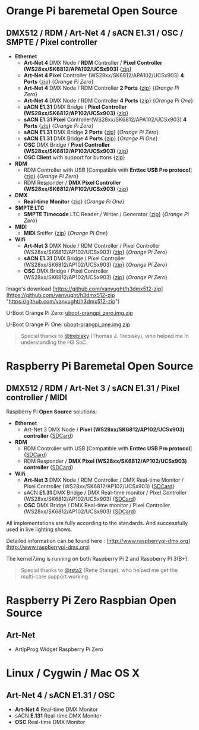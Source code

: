 # Orange Pi baremetal Open Source
## DMX512 / RDM / Art-Net 4 / sACN E1.31 / OSC / SMPTE / Pixel controller

* **Ethernet**
  * **Art-Net 4** DMX Node / **RDM** Controller / **Pixel Controller (WS28xx/SK6812/APA102/UCSx903)** {[zip](https://github.com/vanvught/h3dmx512-zip/blob/master/opi_emac_artnet_dmx.zip?raw=true)}
  * **Art-Net 4 Pixel** Controller (WS28xx/SK6812/APA102/UCSx903) **4 Ports** {[zip](https://github.com/vanvught/h3dmx512-zip/blob/master/opi_emac_artnet_pixel_multi.zip?raw=true)}  {*Orange Pi Zero*} 
  * **Art-Net 4** DMX Node / RDM Controller **2 Ports** {[zip](https://github.com/vanvught/h3dmx512-zip/blob/master/opi_emac_artnet_dmx_multi.zip?raw=true)} {*Orange Pi Zero*}
  * **Art-Net 4** DMX Node / RDM Controller **4 Ports** {[zip](https://github.com/vanvught/h3dmx512-zip/blob/master/opi_emac_artnet_dmx_multi.zip?raw=true)} {*Orange Pi One*}
  * **sACN E1.31** DMX Bridge / **Pixel Controller (WS28xx/SK6812/AP102/UCSx903)** {[zip](https://github.com/vanvught/h3dmx512-zip/blob/master/opi_emac_e131_dmx.zip?raw=true)}
  * **sACN E1.31 Pixel** Controller(WS28xx/SK6812/APA102/UCSx903) **4 Ports** {[zip](https://github.com/vanvught/h3dmx512-zip/blob/master/opi_emac_e131_pixel_multi.zip?raw=true)} {*Orange Pi Zero*}
  * **sACN E1.31** DMX Bridge **2 Ports** {[zip](https://github.com/vanvught/h3dmx512-zip/blob/master/opi_emac_e131_dmx_multi.zip?raw=true)} {*Orange Pi Zero*}
  * **sACN E1.31** DMX Bridge **4 Ports** {[zip](https://github.com/vanvught/h3dmx512-zip/blob/master/opi_emac_e131_dmx_multi.zip?raw=true)} {*Orange Pi One*}
  * **OSC** DMX Bridge / **Pixel Controller (WS28xx/SK6812/AP102/UCSx903)** {[zip](https://github.com/vanvught/h3dmx512-zip/blob/master/opi_emac_osc_dmx.zip?raw=true)}
  * **OSC Client** with support for buttons {[zip](https://github.com/vanvught/h3dmx512-zip/blob/master/opi_emac_osc_client.zip?raw=true)}
* **RDM**
  * RDM Controller with USB [Compatible with **Enttec USB Pro protocol**] {[zip](https://github.com/vanvught/h3dmx512-zip/blob/master/opi_dmx_usb_pro.zip?raw=true)}  {*Orange Pi Zero*}
  * RDM Responder / **DMX Pixel Controller (WS28xx/SK6812/AP102/UCSx903)** {[zip](https://github.com/vanvught/h3dmx512-zip/blob/master/h3_rdm_responder.zip?raw=true)}
* **DMX**
  * **Real-time Monitor** {[zip](https://github.com/vanvught/h3dmx512-zip/blob/master/opi_dmx_monitor.zip?raw=true)} {*Orange Pi One*}
* **SMPTE LTC**
  * **SMPTE Timecode** LTC Reader / Writer / Generator {[zip](https://github.com/vanvught/h3dmx512-zip/blob/master/opi_emac_ltc_smpte.zip?raw=true)}  {*Orange Pi Zero*}
* **MIDI**
  * **MIDI** Sniffer {[zip](https://github.com/vanvught/h3dmx512-zip/blob/master/opi_midi_sniffer.zip?raw=true)}  {*Orange Pi One*}
* **Wifi**
  * **Art-Net 3** DMX Node / RDM Controller / Pixel Controller (WS28xx/SK6812/AP102/UCSx903) {[zip](https://github.com/vanvught/h3dmx512-zip/blob/master/h3_wifi_artnet_dmx.zip?raw=true)} {*Orange Pi Zero*}
  * **sACN E1.31** DMX Bridge  / Pixel Controller (WS28xx/SK6812/AP102/UCSx903) {[zip](https://github.com/vanvught/h3dmx512-zip/blob/master/h3_wifi_e131_dmx.zip?raw=true)} {*Orange Pi Zero*}
  * **OSC** DMX Bridge / Pixel Controller (WS28xx/SK6812/AP102/UCSx903) {[zip](https://github.com/vanvught/h3dmx512-zip/blob/master/h3_wifi_osc_dmx.zip?raw=true)} {*Orange Pi Zero*}

Image's download [https://github.com/vanvught/h3dmx512-zip](https://github.com/vanvught/h3dmx512-zip "https://github.com/vanvught/h3dmx512-zip")

U-Boot Orange Pi Zero: [uboot-orangpi_zero.img.zip](https://github.com/vanvught/h3dmx512-zip/blob/master/uboot-orangpi_zero.img.zip?raw=true)

U-Boot Orange Pi One: [uboot-orangpi_one.img.zip](https://github.com/vanvught/h3dmx512-zip/blob/master/uboot-orangpi_one.img.zip?raw=true)

> Special thanks to [@trebisky](https://github.com/trebisky/orangepi) (Thomas J. Trebisky), who helped me in understanding the H3 SoC.

# Raspberry Pi Baremetal Open Source
## DMX512 / RDM / Art-Net 3 / sACN E1.31 / Pixel controller / MIDI

Raspberry Pi **Open Source** solutions:

* **Ethernet**
  * Art-Net 3 DMX Node / **Pixel (WS28xx/SK6812/AP102/UCSx903) controller** {[SDCard](https://github.com/vanvught/rpidmx512-zip/blob/master/rpi_circle_artnet_dmx.zip?raw=true)}
* **RDM**
  * RDM Controller with USB [Compatible with **Enttec USB Pro protocol**] {[SDCard](https://github.com/vanvught/rpidmx512-zip/blob/master/rpi_dmx_usb_pro.zip?raw=true)}
  * RDM Responder / **DMX Pixel (WS28xx/SK6812/AP102/UCSx903) controller** {[SDCard](https://github.com/vanvught/rpidmx512-zip/blob/master/rpi_rdm_responder.zip?raw=true)}
* **Wifi**
  * **Art-Net 3** DMX Node / RDM Controller / DMX Real-time Monitor / Pixel Controller (WS28xx/SK6812/AP102/UCSx903) {[SDCard](https://github.com/vanvught/rpidmx512-zip/blob/master/rpi_wifi_artnet_dmx.zip?raw=true)}
  * sACN **E1.31** DMX Bridge / DMX Real-time monitor / Pixel Controller (WS28xx/SK6812/AP102/UCSx903) {[SDCard](https://github.com/vanvught/rpidmx512-zip/blob/master/rpi_wifi_e131_dmx.zip?raw=true)}
  * **OSC** DMX Bridge / DMX Real-time monitor / Pixel Controller (WS28xx/SK6812/AP102/UCSx903) {[SDCard](https://github.com/vanvught/rpidmx512-zip/blob/master/rpi_wifi_osc_dmx.zip?raw=true)}


All implementations are fully according to the standards. And successfully used in live lighting shows.

Detailed information can be found here : [http://www.raspberrypi-dmx.org](http://www.raspberrypi-dmx.org)

The kernel7.img is running on both Raspberry Pi 2 and Raspberry Pi 3(B+).

> Special thanks to [@rsta2](https://github.com/rsta2/circle) (Rene Stange), who helped me get the multi-core support working. 

# Raspberry Pi Zero Raspbian Open Source
## Art-Net
- ArtIpProg Widget Raspberry Pi Zero

# Linux / Cygwin / Mac OS X
## Art-Net 4 / sACN E1.31 / OSC
- **Art-Net 4** Real-time DMX Monitor
- sACN **E.131** Real-time DMX Monitor
- **OSC** Real-time DMX Monitor